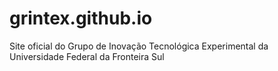 # grintex.github.io
Site oficial do Grupo de Inovação Tecnológica Experimental da Universidade Federal da Fronteira Sul
